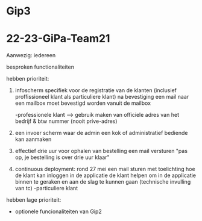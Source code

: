 # Gip3
# 22-23-GiPa-Team21

Aanwezig: iedereen


besproken functionaliteiten

hebben prioriteit:
1. infoscherm specifiek voor de registratie van de klanten (inclusief proffissioneel klant als particuliere klant)
na bevestiging een mail naar een mailbox
moet bevestigd worden vanuit de mailbox 

	-professionele klant --> gebruik maken van officiele adres van het bedrijf & btw nummer (nooit prive-adres)

2. een invoer scherm waar de admin een kok of administratief bediende kan aanmaken
3. effectief drie uur voor ophalen van bestelling een mail versturen "pas op, je bestelling is over drie uur klaar" 
4. continuous deployment: rond 27 mei een mail sturen met toelichting hoe de klant kan inloggen in de applicatie
de klant helpen om in de applicatie binnen te geraken en aan de slag te kunnen gaan (technische invulling van tc)
	-particuliere klant

hebben lage prioriteit:
- optionele funcionaliteiten van Gip2

